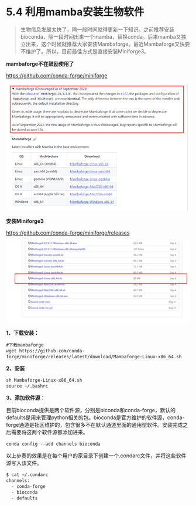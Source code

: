 # 5.4 利用mamba安装生物软件

> 生物信息发展太快了，隔一段时间就得更新一下知识。之前推荐安装bioconda，隔一段时间出来一个mamba，替换conda。后来mamba又独立出来，这个时候就推荐大家安装Mambaforge。最近Mambaforge又快要不维护了。所以，目前最佳方式是直接安装Miniforge3。

**mambaforge不在鼓励使用了**

https://github.com/conda-forge/miniforge



![图片](./bio4.assets/640.png)

**安装Miniforge3**

https://github.com/conda-forge/miniforge/releases

![图片](./bio4.assets/640-1708652935848-1.png)

**1、下载安装：**
```shell
#下载mambaforge
wget https://github.com/conda-forge/miniforge/releases/latest/download/Mambaforge-Linux-x86_64.sh
```
**2、安装**
```shell
sh Mambaforge-Linux-x86_64.sh 
source ~/.bashrc
```

**3、添加软件源：**

目前bioconda提供是两个软件源，分别是biconda和conda-forge，默认的defaults是用来管理python相关的包。bioconda是官方维护的软件源，conda-forge通道是社区维护的，包含很多不在默认通道里面的通用型软件。安装完成之后需要将这两个软件源都添加进来。
```shell
conda config --add channels bioconda 
```

以上步奏的效果是在每个用户的家目录下创建一个.condarc文件，并将这些软件源写入该文件。
```shell
$ cat ~/.condarc
channels:
  - conda-forge
  - bioconda
  - defaults
```